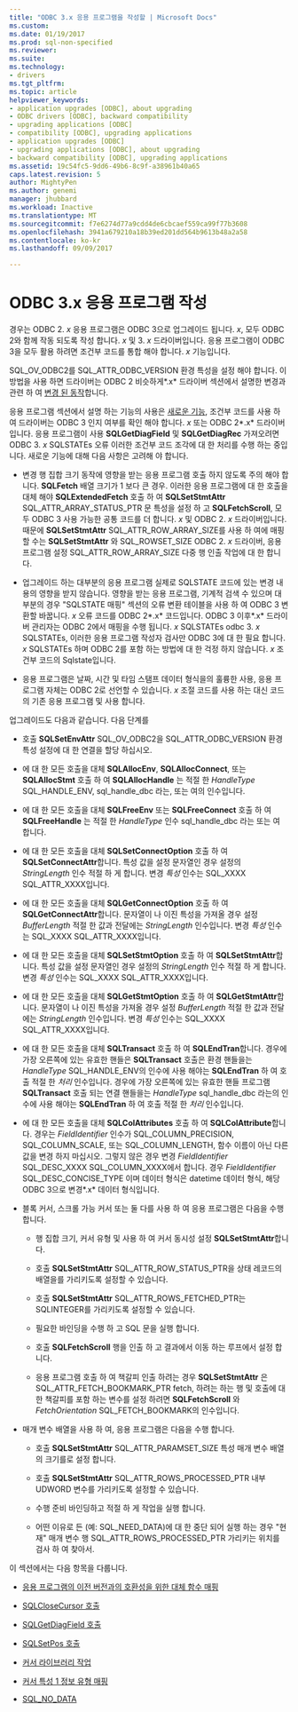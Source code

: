 ```yaml
---
title: "ODBC 3.x 응용 프로그램을 작성할 | Microsoft Docs"
ms.custom: 
ms.date: 01/19/2017
ms.prod: sql-non-specified
ms.reviewer: 
ms.suite: 
ms.technology:
- drivers
ms.tgt_pltfrm: 
ms.topic: article
helpviewer_keywords:
- application upgrades [ODBC], about upgrading
- ODBC drivers [ODBC], backward compatibility
- upgrading applications [ODBC]
- compatibility [ODBC], upgrading applications
- application upgrades [ODBC]
- upgrading applications [ODBC], about upgrading
- backward compatibility [ODBC], upgrading applications
ms.assetid: 19c54fc5-9dd6-49b6-8c9f-a38961b40a65
caps.latest.revision: 5
author: MightyPen
ms.author: genemi
manager: jhubbard
ms.workload: Inactive
ms.translationtype: MT
ms.sourcegitcommit: f7e6274d77a9cdd4de6cbcaef559ca99f77b3608
ms.openlocfilehash: 3941a679210a18b39ed201dd564b9613b48a2a58
ms.contentlocale: ko-kr
ms.lasthandoff: 09/09/2017

---
```

# <a name="writing-odbc-3x-applications"></a>ODBC 3.x 응용 프로그램 작성
경우는 ODBC 2. *x* 응용 프로그램은 ODBC 3으로 업그레이드 됩니다. *x*, 모두 ODBC 2와 함께 작동 되도록 작성 합니다. *x* 및 3. *x* 드라이버입니다. 응용 프로그램이 ODBC 3을 모두 활용 하려면 조건부 코드를 통합 해야 합니다. *x* 기능입니다.  
  
 SQL_OV_ODBC2를 SQL_ATTR_ODBC_VERSION 환경 특성을 설정 해야 합니다. 이 방법을 사용 하면 드라이버는 ODBC 2 비슷하게*.x* 드라이버 섹션에서 설명한 변경과 관련 하 여 [변경 된 동작](../../../odbc/reference/develop-app/behavioral-changes.md)합니다.  
  
 응용 프로그램 섹션에서 설명 하는 기능의 사용은 [새로운 기능](../../../odbc/reference/develop-app/new-features.md), 조건부 코드를 사용 하 여 드라이버는 ODBC 3 인지 여부를 확인 해야 합니다. *x* 또는 ODBC 2*.x* 드라이버입니다. 응용 프로그램이 사용 **SQLGetDiagField** 및 **SQLGetDiagRec** 가져오려면 ODBC 3. *x* SQLSTATEs 오류 이러한 조건부 코드 조각에 대 한 처리를 수행 하는 중입니다. 새로운 기능에 대해 다음 사항은 고려해 야 합니다.  
  
-   변경 행 집합 크기 동작에 영향을 받는 응용 프로그램 호출 하지 않도록 주의 해야 합니다. **SQLFetch** 배열 크기가 1 보다 큰 경우. 이러한 응용 프로그램에 대 한 호출을 대체 해야 **SQLExtendedFetch** 호출 하 여 **SQLSetStmtAttr** SQL_ATTR_ARRAY_STATUS_PTR 문 특성을 설정 하 고 **SQLFetchScroll**, 모두 ODBC 3 사용 가능한 공통 코드를 더 합니다. *x* 및 ODBC 2. *x* 드라이버입니다. 때문에 **SQLSetStmtAttr** SQL_ATTR_ROW_ARRAY_SIZE를 사용 하 여에 매핑할 수는 **SQLSetStmtAttr** 와 SQL_ROWSET_SIZE ODBC 2. *x* 드라이버, 응용 프로그램 설정 SQL_ATTR_ROW_ARRAY_SIZE 다중 행 인출 작업에 대 한 합니다.  
  
-   업그레이드 하는 대부분의 응용 프로그램 실제로 SQLSTATE 코드에 있는 변경 내용의 영향을 받지 않습니다. 영향을 받는 응용 프로그램, 기계적 검색 수 있으며 대부분의 경우 "SQLSTATE 매핑" 섹션의 오류 변환 테이블을 사용 하 여 ODBC 3 변환할 바꿉니다. *x* 오류 코드를 ODBC 2*.x* 코드입니다. ODBC 3 이후*.x* 드라이버 관리자는 ODBC 2에서 매핑을 수행 됩니다. *x* SQLSTATEs odbc 3. *x* SQLSTATEs, 이러한 응용 프로그램 작성자 검사만 ODBC 3에 대 한 필요 합니다. *x* SQLSTATEs 하며 ODBC 2를 포함 하는 방법에 대 한 걱정 하지 않습니다. *x* 조건부 코드의 Sqlstate입니다.  
  
-   응용 프로그램은 날짜, 시간 및 타임 스탬프 데이터 형식을의 훌륭한 사용, 응용 프로그램 자체는 ODBC 2로 선언할 수 있습니다. *x* 조절 코드를 사용 하는 대신 코드의 기존 응용 프로그램 및 사용 합니다.  
  
 업그레이드도 다음과 같습니다. 다음 단계를  
  
-   호출 **SQLSetEnvAttr** SQL_OV_ODBC2을 SQL_ATTR_ODBC_VERSION 환경 특성 설정에 대 한 연결을 할당 하십시오.  
  
-   에 대 한 모든 호출을 대체 **SQLAllocEnv**, **SQLAllocConnect**, 또는 **SQLAllocStmt** 호출 하 여 **SQLAllocHandle** 는 적절 한 *HandleType* SQL_HANDLE_ENV, sql_handle_dbc 라는, 또는 여의 인수입니다.  
  
-   에 대 한 모든 호출을 대체 **SQLFreeEnv** 또는 **SQLFreeConnect** 호출 하 여 **SQLFreeHandle** 는 적절 한 *HandleType* 인수 sql_handle_dbc 라는 또는 여 합니다.  
  
-   에 대 한 모든 호출을 대체 **SQLSetConnectOption** 호출 하 여 **SQLSetConnectAttr**합니다. 특성 값을 설정 문자열인 경우 설정의 *StringLength* 인수 적절 하 게 합니다. 변경 *특성* 인수는 SQL_XXXX SQL_ATTR_XXXX입니다.  
  
-   에 대 한 모든 호출을 대체 **SQLGetConnectOption** 호출 하 여 **SQLGetConnectAttr**합니다. 문자열이 나 이진 특성을 가져올 경우 설정 *BufferLength* 적절 한 값과 전달에는 *StringLength* 인수입니다. 변경 *특성* 인수는 SQL_XXXX SQL_ATTR_XXXX입니다.  
  
-   에 대 한 모든 호출을 대체 **SQLSetStmtOption** 호출 하 여 **SQLSetStmtAttr**합니다. 특성 값을 설정 문자열인 경우 설정의 *StringLength* 인수 적절 하 게 합니다. 변경 *특성* 인수는 SQL_XXXX SQL_ATTR_XXXX입니다.  
  
-   에 대 한 모든 호출을 대체 **SQLGetStmtOption** 호출 하 여 **SQLGetStmtAttr**합니다. 문자열이 나 이진 특성을 가져올 경우 설정 *BufferLength* 적절 한 값과 전달에는 *StringLength* 인수입니다. 변경 *특성* 인수는 SQL_XXXX SQL_ATTR_XXXX입니다.  
  
-   에 대 한 모든 호출을 대체 **SQLTransact** 호출 하 여 **SQLEndTran**합니다. 경우에 가장 오른쪽에 있는 유효한 핸들은 **SQLTransact** 호출은 환경 핸들을는 *HandleType* SQL_HANDLE_ENV의 인수에 사용 해야는 **SQLEndTran** 하 여 호출 적절 한 *처리* 인수입니다. 경우에 가장 오른쪽에 있는 유효한 핸들 프로그램 **SQLTransact** 호출 되는 연결 핸들을는 *HandleType* sql_handle_dbc 라는의 인수에 사용 해야는 **SQLEndTran** 하 여 호출 적절 한 *처리* 인수입니다.  
  
-   에 대 한 모든 호출을 대체 **SQLColAttributes** 호출 하 여 **SQLColAttribute**합니다. 경우는 *FieldIdentifier* 인수가 SQL_COLUMN_PRECISION, SQL_COLUMN_SCALE, 또는 SQL_COLUMN_LENGTH, 함수 이름이 아닌 다른 값을 변경 하지 마십시오. 그렇지 않은 경우 변경 *FieldIdentifier* SQL_DESC_XXXX SQL_COLUMN_XXXX에서 합니다. 경우 *FieldIdentifier* SQL_DESC_CONCISE_TYPE 이며 데이터 형식은 datetime 데이터 형식, 해당 ODBC 3으로 변경*.x* 데이터 형식입니다.  
  
-   블록 커서, 스크롤 가능 커서 또는 둘 다를 사용 하 여 응용 프로그램은 다음을 수행 합니다.  
  
    -   행 집합 크기, 커서 유형 및 사용 하 여 커서 동시성 설정 **SQLSetStmtAttr**합니다.  
  
    -   호출 **SQLSetStmtAttr** SQL_ATTR_ROW_STATUS_PTR을 상태 레코드의 배열을를 가리키도록 설정할 수 있습니다.  
  
    -   호출 **SQLSetStmtAttr** SQL_ATTR_ROWS_FETCHED_PTR는 SQLINTEGER를 가리키도록 설정할 수 있습니다.  
  
    -   필요한 바인딩을 수행 하 고 SQL 문을 실행 합니다.  
  
    -   호출 **SQLFetchScroll** 행을 인출 하 고 결과에서 이동 하는 루프에서 설정 합니다.  
  
    -   응용 프로그램 호출 하 여 책갈피 인출 하려는 경우 **SQLSetStmtAttr** 은 SQL_ATTR_FETCH_BOOKMARK_PTR fetch, 하려는 하는 행 및 호출에 대 한 책갈피를 포함 하는 변수를 설정 하려면 **SQLFetchScroll** 와 *FetchOrientation* SQL_FETCH_BOOKMARK의 인수입니다.  
  
-   매개 변수 배열을 사용 하 여, 응용 프로그램은 다음을 수행 합니다.  
  
    -   호출 **SQLSetStmtAttr** SQL_ATTR_PARAMSET_SIZE 특성 매개 변수 배열의 크기를로 설정 합니다.  
  
    -   호출 **SQLSetStmtAttr** SQL_ATTR_ROWS_PROCESSED_PTR 내부 UDWORD 변수를 가리키도록 설정할 수 있습니다.  
  
    -   수행 준비 바인딩하고 적절 하 게 작업을 실행 합니다.  
  
    -   어떤 이유로 든 (예: SQL_NEED_DATA)에 대 한 중단 되어 실행 하는 경우 "현재" 매개 변수 행 SQL_ATTR_ROWS_PROCESSED_PTR 가리키는 위치를 검사 하 여 찾아서.  
  
 이 섹션에서는 다음 항목을 다룹니다.  
  
-   [응용 프로그램의 이전 버전과의 호환성을 위한 대체 함수 매핑](../../../odbc/reference/develop-app/mapping-replacement-functions-for-backward-compatibility-of-applications.md)  
  
-   [SQLCloseCursor 호출](../../../odbc/reference/develop-app/calling-sqlclosecursor.md)  
  
-   [SQLGetDiagField 호출](../../../odbc/reference/develop-app/calling-sqlgetdiagfield.md)  
  
-   [SQLSetPos 호출](../../../odbc/reference/develop-app/calling-sqlsetpos.md)  
  
-   [커서 라이브러리 작업](../../../odbc/reference/develop-app/cursor-library-operations.md)  
  
-   [커서 특성 1 정보 유형 매핑](../../../odbc/reference/develop-app/mapping-the-cursor-attributes1-information-types.md)  
  
-   [SQL_NO_DATA](../../../odbc/reference/develop-app/sql-no-data.md)

